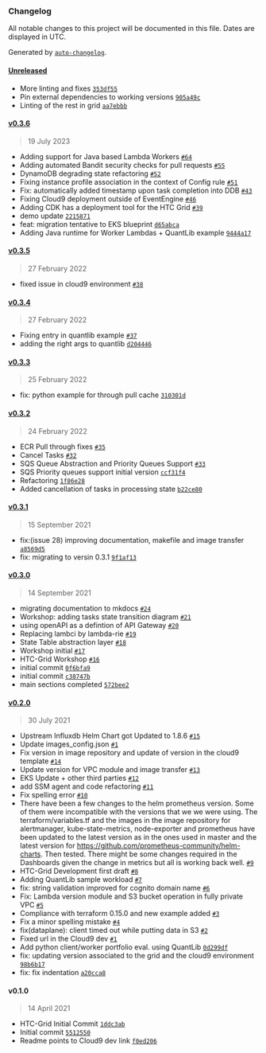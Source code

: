 ### Changelog

All notable changes to this project will be documented in this file. Dates are displayed in UTC.

Generated by [`auto-changelog`](https://github.com/CookPete/auto-changelog).

#### [Unreleased](https://github.com/awslabs/aws-htc-grid/compare/v0.3.6...HEAD)

- More linting and fixes [`353df55`](https://github.com/awslabs/aws-htc-grid/commit/353df55961b933fcd8a8c2ce760436cb4628b7a4)
- Pin external dependencies to working versions [`905a49c`](https://github.com/awslabs/aws-htc-grid/commit/905a49c14b72365eafb72ecadf7d8024686bef7d)
- Linting of the rest in grid [`aa7ebbb`](https://github.com/awslabs/aws-htc-grid/commit/aa7ebbb77cdb09fe2d5906d7293d7233db7d70b5)

#### [v0.3.6](https://github.com/awslabs/aws-htc-grid/compare/v0.3.5...v0.3.6)

> 19 July 2023

- Adding support for Java based Lambda Workers [`#64`](https://github.com/awslabs/aws-htc-grid/pull/64)
- Adding automated Bandit security checks for pull requests [`#55`](https://github.com/awslabs/aws-htc-grid/pull/55)
- DynamoDB degrading state refactoring [`#52`](https://github.com/awslabs/aws-htc-grid/pull/52)
- Fixing instance profile association in the context of Config rule [`#51`](https://github.com/awslabs/aws-htc-grid/pull/51)
- Fix: automatically added timestamp upon task completion into DDB  [`#43`](https://github.com/awslabs/aws-htc-grid/pull/43)
- Fixing Cloud9 deployment outside of EventEngine [`#46`](https://github.com/awslabs/aws-htc-grid/pull/46)
- Adding CDK has a deployment tool for the HTC Grid [`#39`](https://github.com/awslabs/aws-htc-grid/pull/39)
- demo update [`2215871`](https://github.com/awslabs/aws-htc-grid/commit/2215871f63501ff2bead8b3e15a890fc5155d25c)
- feat: migration tentative to EKS blueprint [`d65abca`](https://github.com/awslabs/aws-htc-grid/commit/d65abca29594e4af0c82f1bb4b55da85f378acd7)
- Adding Java runtime for Worker Lambdas + QuantLib example [`9444a17`](https://github.com/awslabs/aws-htc-grid/commit/9444a17150737bcc977283c97710eb1b9a23e774)

#### [v0.3.5](https://github.com/awslabs/aws-htc-grid/compare/v0.3.4...v0.3.5)

> 27 February 2022

- fixed issue in cloud9 environment [`#38`](https://github.com/awslabs/aws-htc-grid/pull/38)

#### [v0.3.4](https://github.com/awslabs/aws-htc-grid/compare/v0.3.3...v0.3.4)

> 27 February 2022

- Fixing entry in quantlib example [`#37`](https://github.com/awslabs/aws-htc-grid/pull/37)
- adding the right args to quantlib [`d204446`](https://github.com/awslabs/aws-htc-grid/commit/d204446c3dabae9f133ecf7d0d243e563ec5fe96)

#### [v0.3.3](https://github.com/awslabs/aws-htc-grid/compare/v0.3.2...v0.3.3)

> 25 February 2022

- fix:  python example for through pull cache [`310301d`](https://github.com/awslabs/aws-htc-grid/commit/310301d9e4987c14e48a759c740f4b4027fb68d5)

#### [v0.3.2](https://github.com/awslabs/aws-htc-grid/compare/v0.3.1...v0.3.2)

> 24 February 2022

- ECR Pull through fixes  [`#35`](https://github.com/awslabs/aws-htc-grid/pull/35)
- Cancel Tasks [`#32`](https://github.com/awslabs/aws-htc-grid/pull/32)
- SQS Queue Abstraction and Priority Queues Support [`#33`](https://github.com/awslabs/aws-htc-grid/pull/33)
- SQS Priority queues support initial version [`ccf31f4`](https://github.com/awslabs/aws-htc-grid/commit/ccf31f49e8d260aff169420dd322459a16081a9d)
- Refactoring [`1f86e28`](https://github.com/awslabs/aws-htc-grid/commit/1f86e281c07e57befcc2124f98ae74996fbe77ed)
- Added cancellation of  tasks in processing state [`b22ce80`](https://github.com/awslabs/aws-htc-grid/commit/b22ce80475a3cfdcb5912237d2fcd62827934468)

#### [v0.3.1](https://github.com/awslabs/aws-htc-grid/compare/v0.3.0...v0.3.1)

> 15 September 2021

- fix:(issue 28) improving documentation, makefile and image transfer [`a8569d5`](https://github.com/awslabs/aws-htc-grid/commit/a8569d55bff158eb4c13ae206df0c65981f418a7)
- fix: migrating to versin 0.3.1 [`9f1af13`](https://github.com/awslabs/aws-htc-grid/commit/9f1af131b2c94744b785b3149a1c20846bc57b47)

#### [v0.3.0](https://github.com/awslabs/aws-htc-grid/compare/v0.2.0...v0.3.0)

> 14 September 2021

- migrating documentation to mkdocs [`#24`](https://github.com/awslabs/aws-htc-grid/pull/24)
- Workshop: adding tasks state transition diagram [`#21`](https://github.com/awslabs/aws-htc-grid/pull/21)
- using openAPI as a defintion of API Gateway [`#20`](https://github.com/awslabs/aws-htc-grid/pull/20)
- Replacing lambci by lambda-rie [`#19`](https://github.com/awslabs/aws-htc-grid/pull/19)
- State Table abstraction layer [`#18`](https://github.com/awslabs/aws-htc-grid/pull/18)
- Workshop initial [`#17`](https://github.com/awslabs/aws-htc-grid/pull/17)
- HTC-Grid Workshop  [`#16`](https://github.com/awslabs/aws-htc-grid/pull/16)
- initial commit [`0f6bfa9`](https://github.com/awslabs/aws-htc-grid/commit/0f6bfa9f4bfa1f507c955907f982516fc913952d)
- initial commit [`c38747b`](https://github.com/awslabs/aws-htc-grid/commit/c38747bc80704e16a85c62b1137d8531b3a87de6)
- main sections completed [`572bee2`](https://github.com/awslabs/aws-htc-grid/commit/572bee2730bd1f96ec3ad7b8f9f9bf474bd85e82)

#### [v0.2.0](https://github.com/awslabs/aws-htc-grid/compare/v0.1.0...v0.2.0)

> 30 July 2021

- Upstream Influxdb Helm Chart got Updated to 1.8.6 [`#15`](https://github.com/awslabs/aws-htc-grid/pull/15)
- Update images_config.json [`#1`](https://github.com/awslabs/aws-htc-grid/pull/1)
- Fix  version in image repository and update of version in the cloud9 template [`#14`](https://github.com/awslabs/aws-htc-grid/pull/14)
- Update version for VPC module and image transfer [`#13`](https://github.com/awslabs/aws-htc-grid/pull/13)
- EKS Update + other third parties [`#12`](https://github.com/awslabs/aws-htc-grid/pull/12)
- add SSM agent and code refactoring [`#11`](https://github.com/awslabs/aws-htc-grid/pull/11)
- Fix spelling error [`#10`](https://github.com/awslabs/aws-htc-grid/pull/10)
- There have been a few changes to the helm prometheus version. Some of them were incompatible with the versions that we we were using. The terraform/variables.tf and the images in the image repository for alertmanager, kube-state-metrics, node-exporter and prometheus have been updated to the latest version as in the ones used in master and the latest version for https://github.com/prometheus-community/helm-charts. Then tested. There might be some changes required in the Dashboards given the change in metrics but all is working back well. [`#9`](https://github.com/awslabs/aws-htc-grid/pull/9)
- HTC-Grid Development first draft [`#8`](https://github.com/awslabs/aws-htc-grid/pull/8)
- Adding QuantLib sample workload [`#7`](https://github.com/awslabs/aws-htc-grid/pull/7)
- fix: string validation improved for cognito domain name [`#6`](https://github.com/awslabs/aws-htc-grid/pull/6)
- Fix: Lambda version module and S3 bucket operation in fully private VPC [`#5`](https://github.com/awslabs/aws-htc-grid/pull/5)
- Compliance with terraform 0.15.0 and new example added [`#3`](https://github.com/awslabs/aws-htc-grid/pull/3)
- Fix a minor spelling mistake [`#4`](https://github.com/awslabs/aws-htc-grid/pull/4)
- fix(dataplane): client timed out while putting data in S3  [`#2`](https://github.com/awslabs/aws-htc-grid/pull/2)
- Fixed url in the Cloud9 dev [`#1`](https://github.com/awslabs/aws-htc-grid/pull/1)
- Add python client/worker portfolio eval. using QuantLib [`0d299df`](https://github.com/awslabs/aws-htc-grid/commit/0d299df7622ba637bbf36e90c69530637a30e8b9)
- fix: updating version associated to the grid and the cloud9 environment [`98b6b17`](https://github.com/awslabs/aws-htc-grid/commit/98b6b17071de0fd8bfc68bf55b816132e305c74e)
- fix: fix indentation [`a20cca8`](https://github.com/awslabs/aws-htc-grid/commit/a20cca8a24cbe92eac450c4f989a537a7ced396a)

#### v0.1.0

> 14 April 2021

- HTC-Grid Initial Commit [`1ddc3ab`](https://github.com/awslabs/aws-htc-grid/commit/1ddc3ab909d6b499a0a0ff3bb675a2622e9322b6)
- Initial commit [`5512550`](https://github.com/awslabs/aws-htc-grid/commit/5512550c94e7e062280cb1efbea22f5368774d6e)
- Readme points to Cloud9 dev link [`f0ed206`](https://github.com/awslabs/aws-htc-grid/commit/f0ed206ae72c02caaccb992b7a4ae589c7361319)
